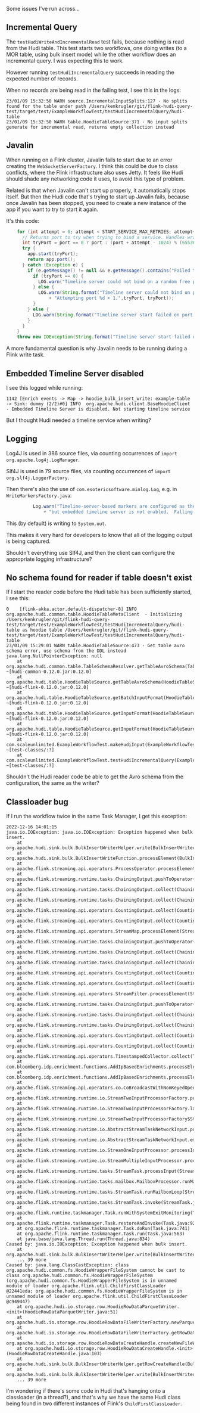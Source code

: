 Some issues I've run across...

## Incremental Query

The `testHudiWriteAndIncrementalRead` test fails, because nothing is read from the Hudi table. This test starts two workflows, one doing writes (to a MOR table, using bulk insert mode) while the other workflow does an incremental query. I was expecting this to work.

However running `testHudiIncrementalQuery` succeeds in reading the expected number of records.

When no records are being read in the failing test, I see this in the logs:

```
23/01/09 15:32:50 WARN source.IncrementalInputSplits:127 - No splits found for the table under path /Users/kenkrugler/git/flink-hudi-query-test/target/test/ExampleWorkflowTest/testHudiIncrementalQuery/hudi-table
23/01/09 15:32:50 WARN table.HoodieTableSource:371 - No input splits generate for incremental read, returns empty collection instead
```

## Javalin

When running on a Flink cluster, Javalin fails to start due to an error creating the `WebSocketServerFactory`. I think this could be due to class conflicts,
where the Flink infrastructure also uses Jetty. It feels like Hudi should shade any networking code it uses, to avoid this type of problem.

Related is that when Javalin can't start up properly, it automatically stops itself. But then the Hudi code that's trying to start up
Javalin fails, because once Javalin has been stopped, you need to create a new instance of the app if you want to try to start it again.

It's this code:

``` java
    for (int attempt = 0; attempt < START_SERVICE_MAX_RETRIES; attempt++) {
      // Returns port to try when trying to bind a service. Handles wrapping and skipping privileged ports.
      int tryPort = port == 0 ? port : (port + attempt - 1024) % (65536 - 1024) + 1024;
      try {
        app.start(tryPort);
        return app.port();
      } catch (Exception e) {
        if (e.getMessage() != null && e.getMessage().contains("Failed to bind to")) {
          if (tryPort == 0) {
            LOG.warn("Timeline server could not bind on a random free port.");
          } else {
            LOG.warn(String.format("Timeline server could not bind on port %d. "
                + "Attempting port %d + 1.",tryPort, tryPort));
          }
        } else {
          LOG.warn(String.format("Timeline server start failed on port %d. Attempting port %d + 1.",tryPort, tryPort), e);
        }
      }
    }
    throw new IOException(String.format("Timeline server start failed on port %d, after retry %d times", port, START_SERVICE_MAX_RETRIES));
```

A more fundamental question is why Javalin needs to be running during a Flink write task.

## Embedded Timeline Server disabled

I see this logged while running:

```
1142 [Enrich events -> Map -> hoodie_bulk_insert_write: example-table -> Sink: dummy (2/2)#0] INFO  org.apache.hudi.client.BaseHoodieClient  - Embedded Timeline Server is disabled. Not starting timeline service
```

But I thought Hudi needed a timeline service when writing?

## Logging

Log4J is used in 386 source files, via counting occurrences of `import org.apache.log4j.LogManager`.

Slf4J is used in 79 source files, via counting occurrences of `import org.slf4j.LoggerFactory`.

Then there's also the use of `com.esotericsoftware.minlog.Log`, e.g. in `WriteMarkersFactory.java`:

``` java
          Log.warn("Timeline-server-based markers are configured as the marker type "
              + "but embedded timeline server is not enabled.  Falling back to direct markers.");
```

This (by default) is writing to `System.out`.

This makes it very hard for developers to know that all of the logging output is being captured.

Shouldn't everything use Slf4J, and then the client can configure the appropriate logging infrastructure?

## No schema found for reader if table doesn't exist

If I start the reader code before the Hudi table has been sufficiently started, I see this:

```
0    [flink-akka.actor.default-dispatcher-8] INFO  org.apache.hudi.common.table.HoodieTableMetaClient  - Initializing /Users/kenkrugler/git/flink-hudi-query-test/target/test/ExampleWorkflowTest/testHudiIncrementalQuery/hudi-table as hoodie table /Users/kenkrugler/git/flink-hudi-query-test/target/test/ExampleWorkflowTest/testHudiIncrementalQuery/hudi-table
23/01/09 15:29:01 WARN table.HoodieTableSource:473 - Get table avro schema error, use schema from the DDL instead
java.lang.NullPointerException: null
    at org.apache.hudi.common.table.TableSchemaResolver.getTableAvroSchema(TableSchemaResolver.java:127) ~[hudi-common-0.12.0.jar:0.12.0]
    at org.apache.hudi.table.HoodieTableSource.getTableAvroSchema(HoodieTableSource.java:470) ~[hudi-flink-0.12.0.jar:0.12.0]
    at org.apache.hudi.table.HoodieTableSource.getBatchInputFormat(HoodieTableSource.java:335) ~[hudi-flink-0.12.0.jar:0.12.0]
    at org.apache.hudi.table.HoodieTableSource.getInputFormat(HoodieTableSource.java:331) ~[hudi-flink-0.12.0.jar:0.12.0]
    at org.apache.hudi.table.HoodieTableSource.getInputFormat(HoodieTableSource.java:326) ~[hudi-flink-0.12.0.jar:0.12.0]
    at com.scaleunlimited.ExampleWorkflowTest.makeHudiInput(ExampleWorkflowTest.java:149) ~[test-classes/:?]
    at com.scaleunlimited.ExampleWorkflowTest.testHudiIncrementalQuery(ExampleWorkflowTest.java:94) ~[test-classes/:?]
```

Shouldn't the Hudi reader code be able to get the Avro schema from the configuration, the same as the writer?

## Classloader bug

If I run the workflow twice in the same Task Manager, I get this exception:

```
2022-12-16 14:01:15
java.io.IOException: java.io.IOException: Exception happened when bulk insert.
    at org.apache.hudi.sink.bulk.BulkInsertWriterHelper.write(BulkInsertWriterHelper.java:118)
    at org.apache.hudi.sink.bulk.BulkInsertWriteFunction.processElement(BulkInsertWriteFunction.java:124)
    at org.apache.flink.streaming.api.operators.ProcessOperator.processElement(ProcessOperator.java:66)
    at org.apache.flink.streaming.runtime.tasks.ChainingOutput.pushToOperator(ChainingOutput.java:99)
    at org.apache.flink.streaming.runtime.tasks.ChainingOutput.collect(ChainingOutput.java:80)
    at org.apache.flink.streaming.runtime.tasks.ChainingOutput.collect(ChainingOutput.java:39)
    at org.apache.flink.streaming.api.operators.CountingOutput.collect(CountingOutput.java:56)
    at org.apache.flink.streaming.api.operators.CountingOutput.collect(CountingOutput.java:29)
    at org.apache.flink.streaming.api.operators.StreamMap.processElement(StreamMap.java:38)
    at org.apache.flink.streaming.runtime.tasks.ChainingOutput.pushToOperator(ChainingOutput.java:99)
    at org.apache.flink.streaming.runtime.tasks.ChainingOutput.collect(ChainingOutput.java:80)
    at org.apache.flink.streaming.runtime.tasks.ChainingOutput.collect(ChainingOutput.java:39)
    at org.apache.flink.streaming.api.operators.CountingOutput.collect(CountingOutput.java:56)
    at org.apache.flink.streaming.api.operators.CountingOutput.collect(CountingOutput.java:29)
    at org.apache.flink.streaming.api.operators.StreamFilter.processElement(StreamFilter.java:39)
    at org.apache.flink.streaming.runtime.tasks.ChainingOutput.pushToOperator(ChainingOutput.java:99)
    at org.apache.flink.streaming.runtime.tasks.ChainingOutput.collect(ChainingOutput.java:80)
    at org.apache.flink.streaming.runtime.tasks.ChainingOutput.collect(ChainingOutput.java:39)
    at org.apache.flink.streaming.api.operators.CountingOutput.collect(CountingOutput.java:56)
    at org.apache.flink.streaming.api.operators.CountingOutput.collect(CountingOutput.java:29)
    at org.apache.flink.streaming.api.operators.TimestampedCollector.collect(TimestampedCollector.java:51)
    at com.bloomberg.idp.enrichment.functions.AddIpBasedEnrichments.processElement(AddIpBasedEnrichments.java:248)
    at com.bloomberg.idp.enrichment.functions.AddIpBasedEnrichments.processElement(AddIpBasedEnrichments.java:42)
    at org.apache.flink.streaming.api.operators.co.CoBroadcastWithNonKeyedOperator.processElement1(CoBroadcastWithNonKeyedOperator.java:110)
    at org.apache.flink.streaming.runtime.io.StreamTwoInputProcessorFactory.processRecord1(StreamTwoInputProcessorFactory.java:217)
    at org.apache.flink.streaming.runtime.io.StreamTwoInputProcessorFactory.lambda$create$0(StreamTwoInputProcessorFactory.java:183)
    at org.apache.flink.streaming.runtime.io.StreamTwoInputProcessorFactory$StreamTaskNetworkOutput.emitRecord(StreamTwoInputProcessorFactory.java:266)
    at org.apache.flink.streaming.runtime.io.AbstractStreamTaskNetworkInput.processElement(AbstractStreamTaskNetworkInput.java:134)
    at org.apache.flink.streaming.runtime.io.AbstractStreamTaskNetworkInput.emitNext(AbstractStreamTaskNetworkInput.java:105)
    at org.apache.flink.streaming.runtime.io.StreamOneInputProcessor.processInput(StreamOneInputProcessor.java:65)
    at org.apache.flink.streaming.runtime.io.StreamMultipleInputProcessor.processInput(StreamMultipleInputProcessor.java:85)
    at org.apache.flink.streaming.runtime.tasks.StreamTask.processInput(StreamTask.java:519)
    at org.apache.flink.streaming.runtime.tasks.mailbox.MailboxProcessor.runMailboxLoop(MailboxProcessor.java:203)
    at org.apache.flink.streaming.runtime.tasks.StreamTask.runMailboxLoop(StreamTask.java:804)
    at org.apache.flink.streaming.runtime.tasks.StreamTask.invoke(StreamTask.java:753)
    at org.apache.flink.runtime.taskmanager.Task.runWithSystemExitMonitoring(Task.java:948)
    at org.apache.flink.runtime.taskmanager.Task.restoreAndInvoke(Task.java:927)
    at org.apache.flink.runtime.taskmanager.Task.doRun(Task.java:741)
    at org.apache.flink.runtime.taskmanager.Task.run(Task.java:563)
    at java.base/java.lang.Thread.run(Thread.java:834)
Caused by: java.io.IOException: Exception happened when bulk insert.
    at org.apache.hudi.sink.bulk.BulkInsertWriterHelper.write(BulkInsertWriterHelper.java:116)
    ... 39 more
Caused by: java.lang.ClassCastException: class org.apache.hudi.common.fs.HoodieWrapperFileSystem cannot be cast to class org.apache.hudi.common.fs.HoodieWrapperFileSystem (org.apache.hudi.common.fs.HoodieWrapperFileSystem is in unnamed module of loader org.apache.flink.util.ChildFirstClassLoader @22441eda; org.apache.hudi.common.fs.HoodieWrapperFileSystem is in unnamed module of loader org.apache.flink.util.ChildFirstClassLoader @c949447)
    at org.apache.hudi.io.storage.row.HoodieRowDataParquetWriter.<init>(HoodieRowDataParquetWriter.java:51)
    at org.apache.hudi.io.storage.row.HoodieRowDataFileWriterFactory.newParquetInternalRowFileWriter(HoodieRowDataFileWriterFactory.java:79)
    at org.apache.hudi.io.storage.row.HoodieRowDataFileWriterFactory.getRowDataFileWriter(HoodieRowDataFileWriterFactory.java:55)
    at org.apache.hudi.io.storage.row.HoodieRowDataCreateHandle.createNewFileWriter(HoodieRowDataCreateHandle.java:211)
    at org.apache.hudi.io.storage.row.HoodieRowDataCreateHandle.<init>(HoodieRowDataCreateHandle.java:103)
    at org.apache.hudi.sink.bulk.BulkInsertWriterHelper.getRowCreateHandle(BulkInsertWriterHelper.java:133)
    at org.apache.hudi.sink.bulk.BulkInsertWriterHelper.write(BulkInsertWriterHelper.java:111)
    ... 39 more
```

I'm wondering if there's some code in Hudi that's hanging onto a classloader (in a thread?), and that's why we have the same Hudi class being
found in two different instances of Flink's `ChildFirstClassLoader`.
 